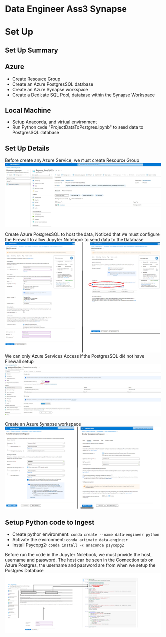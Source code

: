 # Data Engineer Ass3 Synapse


# Set Up
## Set Up Summary
## Azure
- Create Resource Group
- Create an Azure PostgresSQL database
- Create an Azure Synapse workspace
- Create a Dedicate SQL Pool, database within the Synapse Workspace
## Local Machine
- Setup Anaconda, and virtual environment
- Run Python code "ProjectDataToPostgres.ipynb" to send data to PostgresSQL database

## Set Up Details
Before create any Azure Service, we must create Resource Group </br>
![alt text](https://github.com/NgoDuyVu1993/Data_Engineer_Ass3_Synapse/blob/main/image/Create%20Resource%20Group.jpg)

Create Azure PostgresSQL to host the data, Noticed that we must configure the Firewall to allow Jupyter Notebook to send data to the Database </br>
![alt text](https://github.com/NgoDuyVu1993/Data_Engineer_Ass3_Synapse/blob/main/image/Create%20Azure%20PostgreSQL%20Database.png)
We can only Azure Services Access if the PostgresSQL did not have Firewall setup </br>
![alt text](https://github.com/NgoDuyVu1993/Data_Engineer_Ass3_Synapse/blob/main/image/Allow%20Azure%20Service%20Access.jpg)

Create an Azure Synapse workspace </br>
![alt text](https://github.com/NgoDuyVu1993/Data_Engineer_Ass3_Synapse/blob/main/image/Create%20Azure%20Synapse.png)


## Setup Python code to ingest 
- Create python environment: `conda create --name data-engineer python` </br>
- Activate the environment: `conda activate data-engineer` </br>
- Install Psycopg2: `conda install -c anaconda psycopg2` </br>

Before run the code in the Jupyter Notebook, we must provide the host, username and password. The host can be seen in the Connection tab on Azure Postgres, the username and password are from when we setup the Postgres Database </br>
![alt text](https://github.com/NgoDuyVu1993/Data_Engineer_Ass3_Synapse/blob/main/image/Send%20Data%20to%20Azure%20Postgres%20from%20Jupyter.png)

